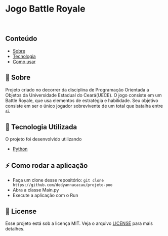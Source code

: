 <p align="center">
  <h1>Jogo Battle Royale</h1>
</p>

<br />

## Conteúdo

- [Sobre](#sobre)
- [Tecnologia](#tecnologia)
- [Como usar](#como-usar)

<a id="sobre"></a>

## :bookmark: Sobre

Projeto criado no decorrer da disciplina de Programação Orientada a Objetos da Universidade Estadual do Ceará(UECE). O jogo consiste em um Battle Royale, que usa elementos de estratégia e habilidade. Seu objetivo consiste em ser o único jogador sobrevivente de um total que batalha entre si.

## :rocket: Tecnologia Utilizada

O projeto foi desenvolvido utilizando

- [Python](https://www.python.org/)

<a id="como-usar"></a>

## :zap: Como rodar a aplicação

- Faça um clone desse repositório: `git clone https://github.com/dedyannacacau/projeto-poo`
- Abra a classe Main.py
- Execute a aplicação com o Run 

## :memo: License

Esse projeto está sob a licença MIT. Veja o arquivo [LICENSE](LICENSE.md) para mais detalhes.

